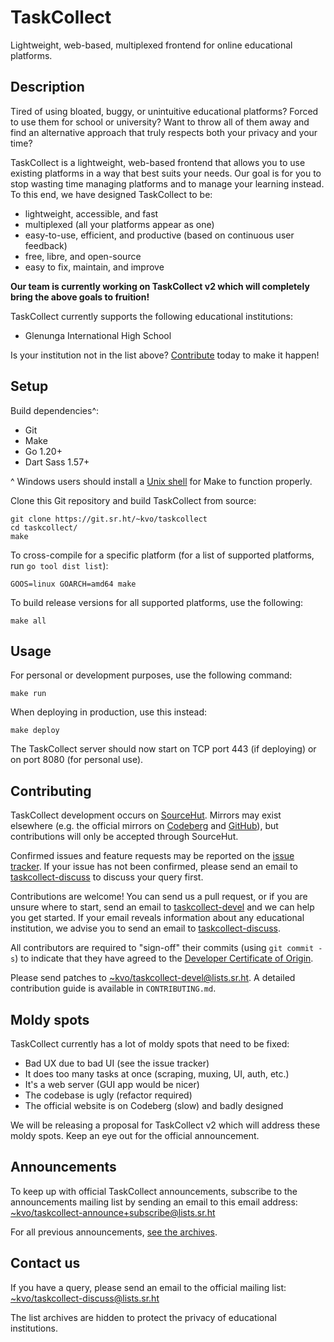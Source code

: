 # TaskCollect
Lightweight, web-based, multiplexed frontend for online educational platforms. 

## Description

Tired of using bloated, buggy, or unintuitive educational platforms? Forced to use them for school or university? Want to throw all of them away and find an alternative approach that truly respects both your privacy and your time?

TaskCollect is a lightweight, web-based frontend that allows you to use existing platforms in a way that best suits your needs. Our goal is for you to stop wasting time managing platforms and to manage your learning instead. To this end, we have designed TaskCollect to be:

  - lightweight, accessible, and fast
  - multiplexed (all your platforms appear as one)
  - easy-to-use, efficient, and productive (based on continuous user feedback)
  - free, libre, and open-source
  - easy to fix, maintain, and improve

**Our team is currently working on TaskCollect v2 which will completely bring the above goals to fruition!**

TaskCollect currently supports the following educational institutions:

  - Glenunga International High School

Is your institution not in the list above? [Contribute][5] today to make it happen!

## Setup

Build dependencies^:
  * Git
  * Make
  * Go 1.20+
  * Dart Sass 1.57+

^ Windows users should install a [Unix shell][9] for Make to function properly.

Clone this Git repository and build TaskCollect from source:

```
git clone https://git.sr.ht/~kvo/taskcollect
cd taskcollect/
make
```

To cross-compile for a specific platform (for a list of supported platforms, run `go tool dist list`):

```
GOOS=linux GOARCH=amd64 make
```

To build release versions for all supported platforms, use the following:

```
make all
```

## Usage

For personal or development purposes, use the following command:

```
make run
```

When deploying in production, use this instead:

```
make deploy
```

The TaskCollect server should now start on TCP port 443 (if deploying) or on port 8080 (for personal use).

## Contributing

TaskCollect development occurs on [SourceHut][1]. Mirrors may exist elsewhere (e.g. the official mirrors on [Codeberg][2] and [GitHub][3]), but contributions will only be accepted through SourceHut.

Confirmed issues and feature requests may be reported on the [issue tracker][4]. If your issue has not been confirmed, please send an email to [taskcollect-discuss][5] to discuss your query first.

Contributions are welcome! You can send us a pull request, or if you are unsure where to start, send an email to [taskcollect-devel][6] and we can help you get started. If your email reveals information about any educational institution, we advise you to send an email to [taskcollect-discuss][5].

All contributors are required to "sign-off" their commits (using `git commit -s`) to indicate that they have agreed to the [Developer Certificate of Origin][8].

Please send patches to <~kvo/taskcollect-devel@lists.sr.ht>. A detailed contribution guide is available in `CONTRIBUTING.md`.

## Moldy spots

TaskCollect currently has a lot of moldy spots that need to be fixed:
  * Bad UX due to bad UI (see the issue tracker)
  * It does too many tasks at once (scraping, muxing, UI, auth, etc.)
  * It's a web server (GUI app would be nicer)
  * The codebase is ugly (refactor required)
  * The official website is on Codeberg (slow) and badly designed

We will be releasing a proposal for TaskCollect v2 which will address these moldy spots. Keep an eye out for the official announcement.

## Announcements

To keep up with official TaskCollect announcements, subscribe to the announcements mailing list by sending an email to this email address: <~kvo/taskcollect-announce+subscribe@lists.sr.ht>

For all previous announcements, [see the archives][7].

## Contact us

If you have a query, please send an email to the official mailing list: <~kvo/taskcollect-discuss@lists.sr.ht>

The list archives are hidden to protect the privacy of educational institutions.


[1]: https://sr.ht/~kvo/taskcollect
[2]: https://codeberg.org/kvo/taskcollect
[3]: https://github.com/tacodevs/taskcollect
[4]: https://todo.sr.ht/~kvo/taskcollect
[5]: mailto:~kvo/taskcollect-discuss@lists.sr.ht
[6]: mailto:~kvo/taskcollect-devel@lists.sr.ht
[7]: https://lists.sr.ht/~kvo/taskcollect-announce
[8]: https://developercertificate.org/
[9]: https://kvo.envs.net/tutorials/win11unix.html
